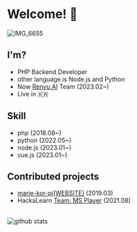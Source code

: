 # Welcome! 👋
![IMG_6655](https://github.com/fpalslxent/fpalslxent/assets/32701658/9460e0cd-b0c5-4d42-9795-ac2afcec166e)
## I'm?
- PHP Backend Developer
- other language is Node.js and Python
- Now [Renyu AI](https://renyu.ai) Team (2023.02~)
- Live in 🇰🇷

## Skill
- php (2018.08~)
- python (2022.05~)
- node.js (2023.01~)
- vue.js (2023.01~)

## Contributed projects
- [marie-kor-pj(WEBSITE)](https://github.com/marie-kor-pj) (2019.03)
- HackaLearn [Team: MS Player](https://github.com/devrel-kr/HackaLearn/blob/main/teams/MS%20Player.md) (2021.08)

<br>![github stats](https://github-readme-stats.vercel.app/api?username=fpalslxent&show_icons=true&theme=dark)
